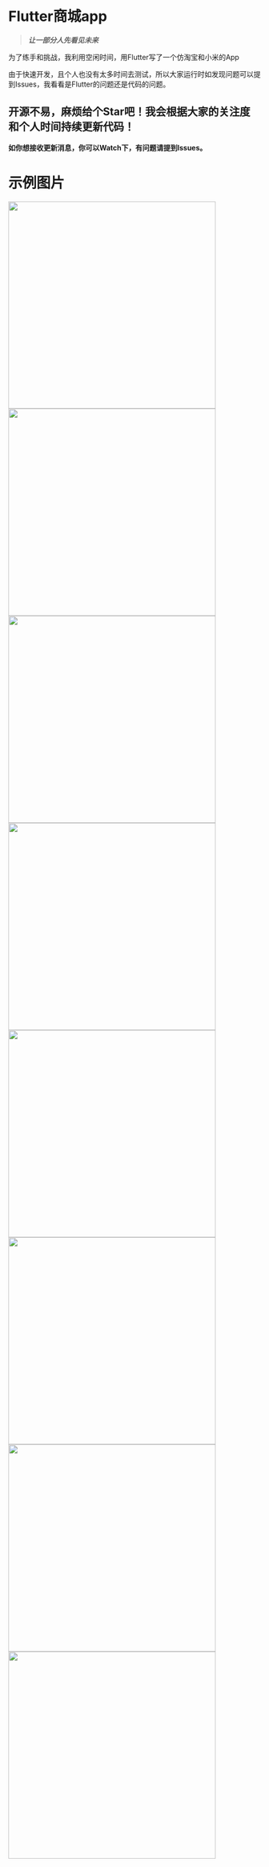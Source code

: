 #  Flutter商城app
> ***让一部分人先看见未来***

为了练手和挑战，我利用空闲时间，用Flutter写了一个仿淘宝和小米的App

由于快速开发，且个人也没有太多时间去测试，所以大家运行时如发现问题可以提到Issues，我看看是Flutter的问题还是代码的问题。

## 开源不易，麻烦给个Star吧！我会根据大家的关注度和个人时间持续更新代码！
**如你想接收更新消息，你可以Watch下，有问题请提到Issues。**

# 示例图片
<img src="https://github.com/push-over/shop_app/blob/master/preview_images/首页.png" width="414" align=center /><img src="https://github.com/push-over/shop_app/blob/master/preview_images/首页2.png" width="414" align=center />
<img src="https://github.com/push-over/shop_app/blob/master/preview_images/商品详情.png" width="414" align=center /><img src="https://github.com/push-over/shop_app/blob/master/preview_images/我的.png" width="414" align=center />
<img src="https://github.com/push-over/shop_app/blob/master/preview_images/我的订单.png" width="414"  align=center /><img src="https://github.com/push-over/shop_app/blob/master/preview_images/购物车.PNG" width="414" align=center />
<img src="https://github.com/push-over/shop_app/blob/master/preview_images/发现.png" width="414" hegiht="736" align=center /><img src="https://github.com/push-over/shop_app/blob/master/preview_images/分类.png" width="414" hegiht="736" align=center />

